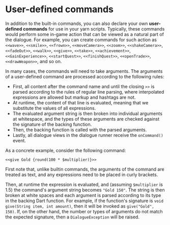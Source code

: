 # User-defined commands

In addition to the built-in commands, you can also declare your own **user-defined commands** for
use in your yarn scripts. Typically, these commands would perform some in-game action that can be
viewed as a natural part of the dialogue. For example, you can create commands for such action as
`<<wave>>`, `<<smile>>`, `<<frown>>`, `<<moveCamera>>`, `<<zoom>>`, `<<shakeCamera>>`,
`<<fadeOut>>`, `<<walk>>`, `<<give>>`, `<<take>>`, `<<achievement>>`, `<<GainExperience>>`,
`<<startQuest>>`, `<<finishQuest>>`, `<<openTrade>>`, `<<drawWeapon>>`, and so on.

In many cases, the commands will need to take arguments. The arguments of a user-defined command
are processed according to the following rules:

- First, all content after the command name and until the closing `>>` is parsed according to the
  rules of regular line parsing, where interpolated expressions are allowed but markup and hashtags
  are not.
- At runtime, the content of that line is evaluated, meaning that we substitute the values of all
  expressions.
- The evaluated argument string is then broken into individual arguments at whitespace, and the
  types of these arguments are checked against the signature of the backing function.
- Then, the backing function is called with the parsed arguments.
- Lastly, all dialogue views in the dialogue runner receive the `onCommand()` event.

As a concrete example, consider the following command:

```yarn
<<give Gold {round(100 * $multiplier)}>>
```

First note that, unlike builtin commands, the arguments of the command are treated as text, and any
expressions need to be placed in curly brackets.

Then, at runtime the expression is evaluated, and (assuming `$multiplier` is 1.5) the command's
argument string becomes `"Gold 150"`. The string is then broken at white spaces and each argument
is parsed according to its type in the backing Dart function. For example, if the function's
signature is `void give(String item, int amount)`, then it will be invoked as `give("Gold", 150)`.
If, on the other hand, the number or types of arguments do not match the expected signature, then
a `DialogueException` will be raised.
